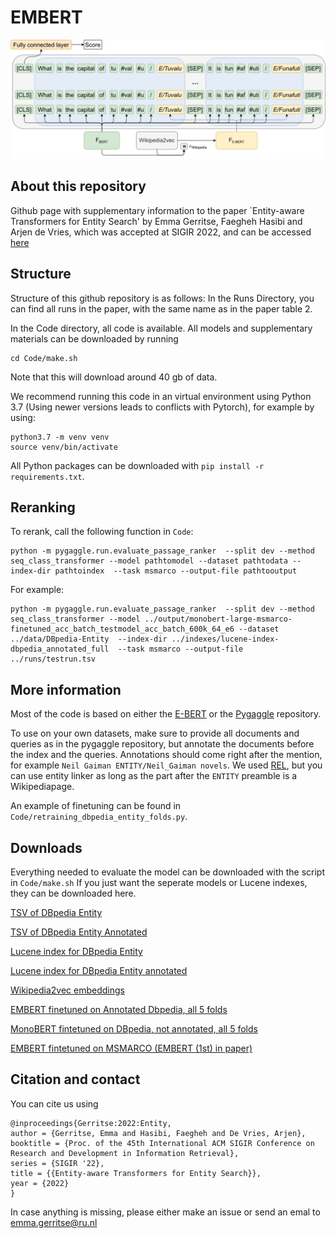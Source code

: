 # EMBERT

![Model architecture](ebert_diagram.png)

## About this repository

Github page with supplementary information to the paper `Entity-aware Transformers for Entity Search' by Emma Gerritse, Faegheh Hasibi and Arjen de Vries, which was accepted at SIGIR 2022, and can be accessed [here](https://arxiv.org/abs/2205.00820)

## Structure 
Structure of this github repository is as follows:
In the Runs Directory, you can find all runs in the paper, with the same name as in the paper table 2. 

In the Code directory, all code is available. All models and supplementary materials can be downloaded by running

```
cd Code/make.sh
```

Note that this will download around 40 gb of data.

We recommend running this code in an virtual environment using Python 3.7 (Using newer versions leads to conflicts with Pytorch), for example by using:

```
python3.7 -m venv venv
source venv/bin/activate
```

All Python packages can be downloaded with `pip install -r requirements.txt`.

## Reranking

To rerank, call the following function in `Code`:

```
python -m pygaggle.run.evaluate_passage_ranker  --split dev --method seq_class_transformer --model pathtomodel --dataset pathtodata --index-dir pathtoindex  --task msmarco --output-file pathtooutput
```

For example:

```
python -m pygaggle.run.evaluate_passage_ranker  --split dev --method seq_class_transformer --model ../output/monobert-large-msmarco-finetuned_acc_batch_testmodel_acc_batch_600k_64_e6 --dataset ../data/DBpedia-Entity  --index-dir ../indexes/lucene-index-dbpedia_annotated_full  --task msmarco --output-file ../runs/testrun.tsv
```


## More information 

Most of the code is based on either the [E-BERT](https://github.com/NPoe/ebert) or the [Pygaggle](https://github.com/castorini/pygaggle) repository.

To use on your own datasets, make sure to provide all documents and queries as in the pygaggle repository, but annotate the documents before the index and the queries. Annotations should come right after the mention, for example `Neil Gaiman ENTITY/Neil_Gaiman novels`. We used [REL](https://github.com/informagi/REL), but you can use entity linker as long as the part after the `ENTITY` preamble is a Wikipediapage.

An example of finetuning can be found in `Code/retraining_dbpedia_entity_folds.py`.


## Downloads

Everything needed to evaluate the model can be downloaded with the script in `Code/make.sh`
If you just want the seperate models or Lucene indexes, they can be downloaded here.

[TSV of DBpedia Entity](https://surfdrive.surf.nl/files/index.php/s/fT0R5czH4hmIlgw/download)

[TSV of DBpedia Entity Annotated](https://surfdrive.surf.nl/files/index.php/s/hjMd4zYYn3VXoRM/download)

[Lucene index for DBpedia Entity](https://surfdrive.surf.nl/files/index.php/s/K4TWcIWLHvDhrOK/download)

[Lucene index for DBpedia Entity annotated](https://surfdrive.surf.nl/files/index.php/s/ItjlwVhm8sApcZS/download)

[Wikipedia2vec embeddings](https://surfdrive.surf.nl/files/index.php/s/mOYK4gZfI3yjsZd/download)

[EMBERT finetuned on Annotated Dbpedia, all 5 folds](https://surfdrive.surf.nl/files/index.php/s/gfCY1dc5CdkbS5S/download)

[MonoBERT fintetuned on DBpedia, not annotated, all 5 folds](https://surfdrive.surf.nl/files/index.php/s/5KQIRtiKikObJDG/download)

[EMBERT fintetuned on MSMARCO (EMBERT (1st) in paper)](https://surfdrive.surf.nl/files/index.php/s/eJsvZLceqi6kPeY)



## Citation and contact

You can cite us using 

```
@inproceedings{Gerritse:2022:Entity,
author = {Gerritse, Emma and Hasibi, Faegheh and De Vries, Arjen},
booktitle = {Proc. of the 45th International ACM SIGIR Conference on Research and Development in Information Retrieval},
series = {SIGIR '22},
title = {{Entity-aware Transformers for Entity Search}},
year = {2022}
}
```

In case anything is missing, please either make an issue or send an emal to emma.gerritse@ru.nl



